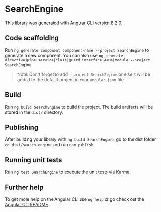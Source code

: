 # SearchEngine

This library was generated with [Angular CLI](https://github.com/angular/angular-cli) version 8.2.0.

## Code scaffolding

Run `ng generate component component-name --project SearchEngine` to generate a new component. You can also use `ng generate directive|pipe|service|class|guard|interface|enum|module --project SearchEngine`.
> Note: Don't forget to add `--project SearchEngine` or else it will be added to the default project in your `angular.json` file. 

## Build

Run `ng build SearchEngine` to build the project. The build artifacts will be stored in the `dist/` directory.

## Publishing

After building your library with `ng build SearchEngine`, go to the dist folder `cd dist/search-engine` and run `npm publish`.

## Running unit tests

Run `ng test SearchEngine` to execute the unit tests via [Karma](https://karma-runner.github.io).

## Further help

To get more help on the Angular CLI use `ng help` or go check out the [Angular CLI README](https://github.com/angular/angular-cli/blob/master/README.md).
